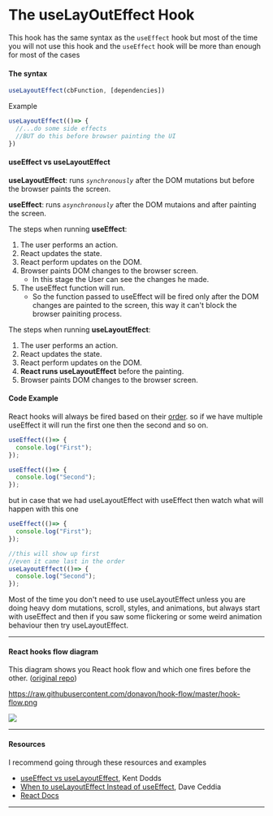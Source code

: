 # The useLayOutEffect Hook
This hook has the same syntax as the `useEffect` hook but most of the time you will not use this hook and the `useEffect` hook will be more than enough for most of the cases

#### The syntax
```js
useLayoutEffect(cbFunction, [dependencies])
```

Example
```js
useLayoutEffect(()=> {
  //...do some side effects
  //BUT do this before browser painting the UI
})
```

#### useEffect vs useLayoutEffect

**useLayoutEffect**: runs *`synchronously`* after the DOM mutations but before the browser paints the screen.

**useEffect**: runs *`asynchronously`* after the DOM mutaions and after painting the screen.

The steps when running **useEffect**:
1. The user performs an action.
2. React updates the state.
3. React perform updates on the DOM.
4. Browser paints DOM changes to the browser screen.
    - In this stage the User can see the changes he made.
5. The useEffect function will run.
    - So the function passed to useEffect will be fired only after the DOM changes are painted to the screen, this way it can't block the browser painiting process.

The steps when running **useLayoutEffect**:
1. The user performs an action.
2. React updates the state.
3. React perform updates on the DOM.
4. **React runs useLayoutEffect** before the painting.
5. Browser paints DOM changes to the browser screen.

#### Code Example
React hooks will always be fired based on their [order](https://reactjs.org/docs/hooks-rules.html#explanation).
so if we have multiple useEffect it will run the first one then the second and so on.

```js
useEffect(()=> {
  console.log("First");
});

useEffect(()=> {
  console.log("Second");
});
```

but in case that we had useLayoutEffect with useEffect then watch what will happen with this one

```js
useEffect(()=> {
  console.log("First");
});

//this will show up first 
//even it came last in the order
useLayoutEffect(()=> {
  console.log("Second");
});
```

Most of the time you don't need to use useLayoutEffect unless you are doing heavy dom mutations, scroll, styles, and animations, but always start with useEffect and then if you saw some flickering or some weird animation behaviour then try useLayoutEffect.

---

#### React hooks flow diagram
This diagram shows you React hook flow and which one fires before the other. ([original repo](https://github.com/donavon/hook-flow))

https://raw.githubusercontent.com/donavon/hook-flow/master/hook-flow.png

![](https://i.imgur.com/RcuMh1H.png)

---

#### Resources
I recommend going through these resources and examples
- [useEffect vs useLayoutEffect](https://kentcdodds.com/blog/useeffect-vs-uselayouteffect), Kent Dodds
- [When to useLayoutEffect Instead of useEffect](https://daveceddia.com/useeffect-vs-uselayouteffect/), Dave Ceddia
- [React Docs](https://reactjs.org/docs/hooks-reference.html#uselayouteffect)

---
